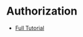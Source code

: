 # Authorization

- [Full Tutorial](https://auth0.com/docs/quickstart/native/ios-swift/05-authorization)
